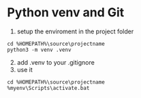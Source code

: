 # Python venv and Git 

1. setup the enviroment in the project folder

```
cd %HOMEPATH%\source\projectname
python3 -m venv .venv
```

2. add .venv to your .gitignore
3. use it

```
cd %HOMEPATH%\source\projectname
%myenv\Scripts\activate.bat
```



